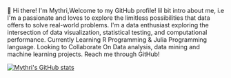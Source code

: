 👋 Hi there! 
I'm Mythri,Welcome to my GitHub profile! lil bit intro about me, i.e I'm a passionate and loves to explore the limitless possibilities that data offers to solve real-world problems.
I'm a data enthusiast exploring the intersection of data visualization, statistical testing, and computational performance.
Currently Learning R Programming & Julia Programming language.
Looking to Collaborate On Data analysis, data mining and machine learning projects.
Reach me through GitHub!

[![Mythri's GitHub stats](https://github-readme-stats.vercel.app/api?username=MythriJayaram)](https://github.com/MythriJayaram/github-readme-stats)
